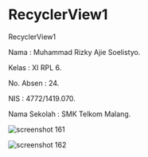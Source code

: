 # RecyclerView1

RecyclerView1

Nama : Muhammad Rizky Ajie Soelistyo.

Kelas : XI RPL 6.

No. Absen : 24.

NIS : 4772/1419.070.

Nama Sekolah : SMK Telkom Malang.


![screenshot 161](https://cloud.githubusercontent.com/assets/22115607/20232378/8098d31a-a89a-11e6-9d9f-ae9412fd8a42.png)

![screenshot 162](https://cloud.githubusercontent.com/assets/22115607/20232379/809bedac-a89a-11e6-9db1-ddfb05532ee5.png)
